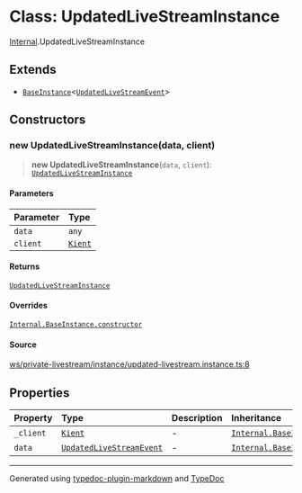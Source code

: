 # Class: UpdatedLiveStreamInstance

[Internal](../index.md).UpdatedLiveStreamInstance

## Extends

- [`BaseInstance`](BaseInstance.md)\<[`UpdatedLiveStreamEvent`](../interfaces/UpdatedLiveStreamEvent.md)\>

## Constructors

### new UpdatedLiveStreamInstance(data, client)

> **new UpdatedLiveStreamInstance**(`data`, `client`): [`UpdatedLiveStreamInstance`](UpdatedLiveStreamInstance.md)

#### Parameters

| Parameter | Type |
| :------ | :------ |
| `data` | `any` |
| `client` | [`Kient`](../../classes/Kient.md) |

#### Returns

[`UpdatedLiveStreamInstance`](UpdatedLiveStreamInstance.md)

#### Overrides

[`Internal.BaseInstance.constructor`](BaseInstance.md#constructors)

#### Source

[ws/private-livestream/instance/updated-livestream.instance.ts:8](https://github.com/zSoulweaver/kient/blob/cb3a38e/src/ws/private-livestream/instance/updated-livestream.instance.ts#L8)

## Properties

| Property | Type | Description | Inheritance | Source |
| :------ | :------ | :------ | :------ | :------ |
| `_client` | [`Kient`](../../classes/Kient.md) | - | [`Internal.BaseInstance._client`](BaseInstance.md) | [utils/instance.base.ts:4](https://github.com/zSoulweaver/kient/blob/cb3a38e/src/utils/instance.base.ts#L4) |
| `data` | [`UpdatedLiveStreamEvent`](../interfaces/UpdatedLiveStreamEvent.md) | - | [`Internal.BaseInstance.data`](BaseInstance.md) | [utils/instance.base.ts:5](https://github.com/zSoulweaver/kient/blob/cb3a38e/src/utils/instance.base.ts#L5) |

***

Generated using [typedoc-plugin-markdown](https://www.npmjs.com/package/typedoc-plugin-markdown) and [TypeDoc](https://typedoc.org/)
